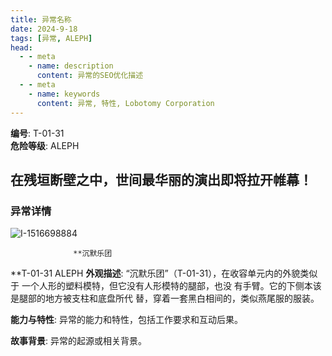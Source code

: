 ```yaml
---
title: 异常名称
date: 2024-9-18
tags: [异常, ​ALEPH]
head:
  - - meta
    - name: description
      content: 异常的SEO优化描述
  - - meta
    - name: keywords
      content: 异常, 特性, Lobotomy Corporation
---
```


**编号**: T-01-31  
**危险等级**: ​ALEPH

在残垣断壁之中，世间最华丽的演出即将拉开帷幕！
---

### 异常详情
![I-1516698884](https://github.com/user-attachments/assets/beb40f8f-6fbc-43c6-b841-9f12c7f3981b)

                  **沉默乐团
 **T-01-31                         ALEPH
 **外观描述**: 
“沉默乐团”（T-01-31），在收容单元内的外貌类似于
一个人形的塑料模特，但它没有人形模特的腿部，也没
有手臂。它的下侧本该是腿部的地方被支柱和底盘所代
替，穿着一套黑白相间的，类似燕尾服的服装。

**能力与特性**: 异常的能力和特性，包括工作要求和互动后果。

**故事背景**: 异常的起源或相关背景。
